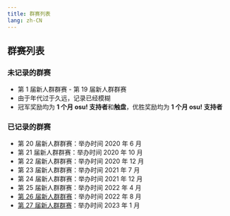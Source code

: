 ```yaml
---
title: 群赛列表
lang: zh-CN
---
```

## 群赛列表

### 未记录的群赛

- 第 1 届新人群群赛 - 第 19 届新人群群赛
- 由于年代过于久远，记录已经模糊
- 冠军奖励均为 **1 个月 osu! 支持者**和**触盘**，优胜奖励均为 **1 个月 osu! 支持者**

### 已记录的群赛

- 第 20 届新人群群赛：举办时间 2020 年 6 月
- 第 21 届新人群群赛：举办时间 2020 年 10 月
- 第 22 届新人群群赛：举办时间 2020 年 12 月
- 第 23 届新人群群赛：举办时间 2021 年 7 月
- 第 24 届新人群群赛：举办时间 2021 年 12 月
- 第 25 届新人群群赛：举办时间 2022 年 4 月
- [第 26 届新人群群赛](26.md)：举办时间 2022 年 8 月
- [第 27 届新人群群赛](27.md)：举办时间 2023 年 1 月